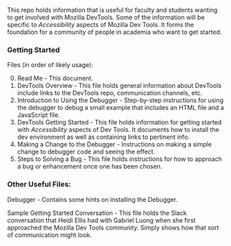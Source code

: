 This repo holds information that is useful for faculty and students wanting to get involved with Mozilla DevTools. Some of the information will be specific to *Accessibility* aspects of Mozilla Dev Tools. It forms the foundation for a community of people in academia who want to get started. 

### Getting Started
Files (in order of likely usage):

0. Read Me - This document.
1. DevTools Overview - This file holds general information about DevTools include links to the DevTools repo, communication channels, etc. 
2. Introduction to Using the Debugger - Step-by-step instructions for using the debugger to debug a small example that includes an HTML file and a JavaScript file. 
3. DevTools Getting Started  - This file holds information for getting started with *Accessibility* aspects of Dev Tools. It documents how to install the dev environment as well as containing links to pertinent info. 
4. Making a Change to the Debugger - Instructions on making a simple change to debugger code and seeing the effect.
5. Steps to Solving a Bug - This file holds instructions for how to approach a bug or enhancement once one has been chosen. 

### Other Useful Files:
Debugger - Contains some hints on installing the Debugger.

Sample Getting Started Conversation - This file holds the Slack conversation that Heidi Ellis had with Gabriel Luong when she 
first approached the Mozilla Dev Tools community. Simply shows how that sort of communication might look. 

<!-- Solving Bugs - This is an incomplete yet more formal document on getting started developed by students Michael Hawes (Western New England University) and Connor Ellis (Drexel University)-->

<!-- UCOSP - These are instructions provided by Gabriel Luong for getting started with Dev Tools specifically written for 
students. These may be useful in the long run. -->
